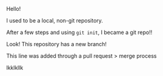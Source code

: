 Hello! 

I used to be a local, non-git repository.

After a few steps and using `git init`, I became a git repo!!

Look! This repository has a new branch!

This line was added through a pull request > merge process

lkklkllk
